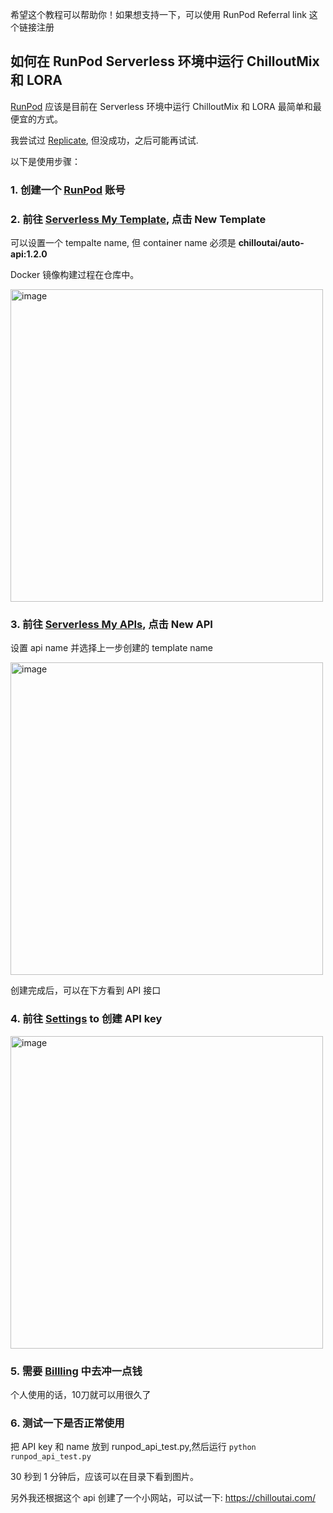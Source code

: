 
希望这个教程可以帮助你！如果想支持一下，可以使用 RunPod Referral link 这个链接注册



##  如何在 RunPod Serverless 环境中运行 ChilloutMix 和 LORA


[RunPod](https://runpod.io?ref=78g53ap2) 应该是目前在 Serverless 环境中运行 ChilloutMix 和 LORA 最简单和最便宜的方式。


我尝试过 [Replicate](https://replicate.com/), 但没成功，之后可能再试试.

以下是使用步骤：

### 1. 创建一个 [RunPod](https://runpod.io?ref=78g53ap2) 账号

### 2. 前往 [Serverless My Template](https://www.runpod.io/console/serverless/user/templates), 点击 New Template

可以设置一个 tempalte name, 但 container name 必须是 **chilloutai/auto-api:1.2.0**

Docker 镜像构建过程在仓库中。

<img width="500" alt="image" src="https://user-images.githubusercontent.com/95554104/221343335-12bc53fa-cef3-4173-bf14-60fac025d071.png">

### 3. 前往 [Serverless My APIs](https://www.runpod.io/console/serverless/user/apis), 点击 New API

设置 api name 并选择上一步创建的 template name

<img width="500" alt="image" src="https://user-images.githubusercontent.com/95554104/221343564-8d8a7d4a-17ab-4785-982d-17e09d45e563.png">

创建完成后，可以在下方看到 API 接口

### 4. 前往 [Settings](https://www.runpod.io/console/user/settings) to 创建 API key 

<img width="500" alt="image" src="https://user-images.githubusercontent.com/95554104/221343665-39ff47e6-6e0b-478c-96ab-eeaad310f6aa.png">

### 5. 需要 [Billling](https://www.runpod.io/console/user/billing) 中去冲一点钱

个人使用的话，10刀就可以用很久了

### 6. 测试一下是否正常使用

把 API key 和 name 放到 runpod_api_test.py,然后运行 `python runpod_api_test.py`

30 秒到 1 分钟后，应该可以在目录下看到图片。


另外我还根据这个 api 创建了一个小网站，可以试一下: https://chilloutai.com/
